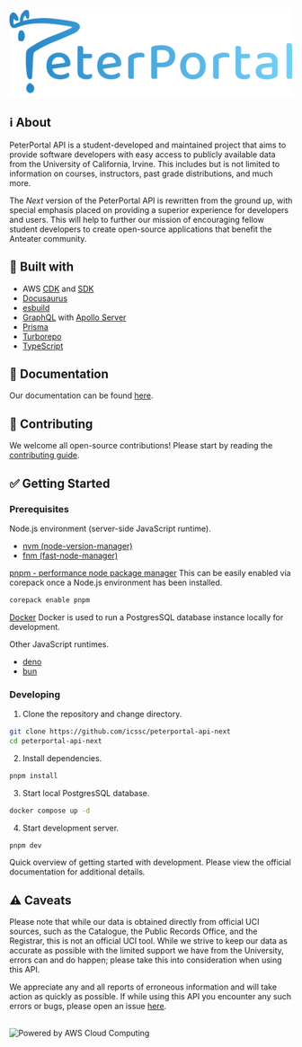 ![PeterPortal API logo banner](apps/docs/static/img/banner.png)

## ℹ️ About

PeterPortal API is a student-developed and maintained project that aims to provide software developers with easy access to publicly available data from the University of California, Irvine. This includes but is not limited to information on courses, instructors, past grade distributions, and much more.

The _Next_ version of the PeterPortal API is rewritten from the ground up, with special emphasis placed on providing a superior experience for developers and users. This will help to further our mission of encouraging fellow student developers to create open-source applications that benefit the Anteater community.

## 🔨 Built with

- AWS [CDK](https://aws.amazon.com/cdk/) and [SDK](https://aws.amazon.com/sdk-for-javascript/)
- [Docusaurus](https://docusaurus.io/)
- [esbuild](https://esbuild.github.io/)
- [GraphQL](https://graphql.org/) with [Apollo Server](https://www.apollographql.com/docs/apollo-server/)
- [Prisma](https://www.prisma.io/)
- [Turborepo](https://turbo.build/repo/)
- [TypeScript](https://www.typescriptlang.org/)

## 📖 Documentation

Our documentation can be found [here](https://docs.api-next.peterportal.org).

## 🤝 Contributing

We welcome all open-source contributions! Please start by reading the [contributing guide](CONTRIBUTING.md).

## ✅ Getting Started

### Prerequisites

Node.js environment (server-side JavaScript runtime).

- [nvm (node-version-manager)](https://github.com/nvm-sh/nvm)
- [fnm (fast-node-manager)](https://github.com/Schniz/fnm)

[pnpm - performance node package manager](https://pnpm.io/installation#using-corepack)
This can be easily enabled via corepack once a Node.js environment has been installed.

```sh
corepack enable pnpm
```

[Docker](https://docs.docker.com/compose/install/)
Docker is used to run a PostgresSQL database instance locally for development.

Other JavaScript runtimes.

- [deno](https://docs.deno.com/runtime/manual/getting_started/installation)
- [bun](https://bun.sh/docs/installation)

### Developing

1. Clone the repository and change directory.

```sh
git clone https://github.com/icssc/peterportal-api-next
cd peterportal-api-next
```

2. Install dependencies.

```sh
pnpm install
```

3. Start local PostgresSQL database.

```sh
docker compose up -d
```

4. Start development server.

```sh
pnpm dev
```

Quick overview of getting started with development. Please view the official documentation for
additional details.

## ⚠️ Caveats

Please note that while our data is obtained directly from official UCI sources, such as the Catalogue, the Public Records Office, and the Registrar, this is not an official UCI tool. While we strive to keep our data as accurate as possible with the limited support we have from the University, errors can and do happen; please take this into consideration when using this API.

We appreciate any and all reports of erroneous information and will take action as quickly as possible. If while using this API you encounter any such errors or bugs, please open an issue [here](https://github.com/icssc/peterportal-api-next/issues/new).

<br />

<picture>
  <source media="(prefers-color-scheme: dark)" srcset="https://d0.awsstatic.com/logos/powered-by-aws-white.png">
  <source media="(prefers-color-scheme: light)" srcset="https://d0.awsstatic.com/logos/powered-by-aws.png">
  <img alt="Powered by AWS Cloud Computing" src="https://d0.awsstatic.com/logos/powered-by-aws.
png">
</picture>
